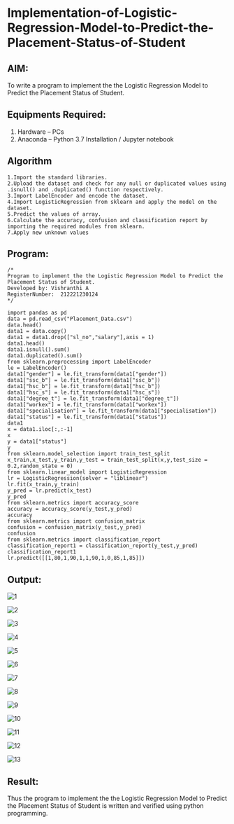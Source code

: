 # Implementation-of-Logistic-Regression-Model-to-Predict-the-Placement-Status-of-Student

## AIM:
To write a program to implement the the Logistic Regression Model to Predict the Placement Status of Student.

## Equipments Required:
1. Hardware – PCs
2. Anaconda – Python 3.7 Installation / Jupyter notebook

## Algorithm
```
1.Import the standard libraries.
2.Upload the dataset and check for any null or duplicated values using .isnull() and .duplicated() function respectively.
3.Import LabelEncoder and encode the dataset.
4.Import LogisticRegression from sklearn and apply the model on the dataset.
5.Predict the values of array.
6.Calculate the accuracy, confusion and classification report by importing the required modules from sklearn.
7.Apply new unknown values
```

## Program:
```
/*
Program to implement the the Logistic Regression Model to Predict the Placement Status of Student.
Developed by: Vishranthi A
RegisterNumber:  212221230124
*/
```
```
import pandas as pd
data = pd.read_csv("Placement_Data.csv")
data.head()
data1 = data.copy()
data1 = data1.drop(["sl_no","salary"],axis = 1)
data1.head()
data1.isnull().sum()
data1.duplicated().sum()
from sklearn.preprocessing import LabelEncoder
le = LabelEncoder()
data1["gender"] = le.fit_transform(data1["gender"])
data1["ssc_b"] = le.fit_transform(data1["ssc_b"])
data1["hsc_b"] = le.fit_transform(data1["hsc_b"])
data1["hsc_s"] = le.fit_transform(data1["hsc_s"])
data1["degree_t"] = le.fit_transform(data1["degree_t"])
data1["workex"] = le.fit_transform(data1["workex"])
data1["specialisation"] = le.fit_transform(data1["specialisation"])
data1["status"] = le.fit_transform(data1["status"])
data1
x = data1.iloc[:,:-1]
x
y = data1["status"]
y
from sklearn.model_selection import train_test_split
x_train,x_test,y_train,y_test = train_test_split(x,y,test_size = 0.2,random_state = 0)
from sklearn.linear_model import LogisticRegression
lr = LogisticRegression(solver = "liblinear")
lr.fit(x_train,y_train)
y_pred = lr.predict(x_test)
y_pred
from sklearn.metrics import accuracy_score
accuracy = accuracy_score(y_test,y_pred)
accuracy
from sklearn.metrics import confusion_matrix
confusion = confusion_matrix(y_test,y_pred)
confusion
from sklearn.metrics import classification_report
classification_report1 = classification_report(y_test,y_pred)
classification_report1
lr.predict([[1,80,1,90,1,1,90,1,0,85,1,85]])
```

## Output:
![1](https://user-images.githubusercontent.com/93427278/200621130-7cbde7df-d1d2-449c-aafa-d5c404639720.png)



![2](https://user-images.githubusercontent.com/93427278/200621153-a98cc3b5-dd84-4317-bd9f-2d37a1a2ce55.png)



![3](https://user-images.githubusercontent.com/93427278/200621216-0705583c-3a84-428d-80ea-271772851342.png)


![4](https://user-images.githubusercontent.com/93427278/200621219-4da55088-4b6d-4317-965c-b61c08727062.png)


![5](https://user-images.githubusercontent.com/93427278/200621264-dd3790d1-7b1f-4313-a5fb-a45d21e2b60a.png)



![6](https://user-images.githubusercontent.com/93427278/200621314-54c9d8ea-c343-4841-aab8-80f93a9f4033.png)


![7](https://user-images.githubusercontent.com/93427278/200621361-90a5c368-a427-4c22-87a7-07d3e5731724.png)


![8](https://user-images.githubusercontent.com/93427278/200621406-cf0825af-95db-4e67-bdbc-80c871752e9b.png)



![9](https://user-images.githubusercontent.com/93427278/200621441-3ba11f56-6c9e-43a6-9aff-91d02230ce5b.png)


![10](https://user-images.githubusercontent.com/93427278/200621467-0b672fc5-3a3a-46a7-9da6-deb729dc56c6.png)


![11](https://user-images.githubusercontent.com/93427278/200621501-e7c247ef-b790-4b58-a32a-4810d716111b.png)


![12](https://user-images.githubusercontent.com/93427278/200621542-1a828fb3-693e-45c2-81ca-b3692d303c74.png)


![13](https://user-images.githubusercontent.com/93427278/200621569-a50c2ad2-0852-4607-90c2-f2d8c429f03b.png)

## Result:
Thus the program to implement the the Logistic Regression Model to Predict the Placement Status of Student is written and verified using python programming.
